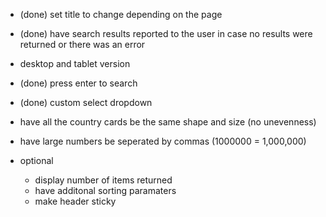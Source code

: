 - (done) set title to change depending on the page
- (done) have search results reported to the user in case no results were returned or there was an error
- desktop and tablet version
- (done) press enter to search
- (done) custom select dropdown
- have all the country cards be the same shape and size (no unevenness)
- have large numbers be seperated by commas (1000000 = 1,000,000)

- optional
  - display number of items returned
  - have additonal sorting paramaters
  - make header sticky
